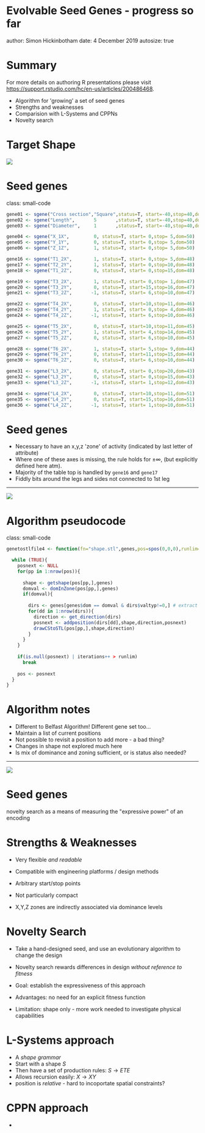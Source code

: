 <style>
.footer {
    color: black;
    background: #E8E8E8;
    position: fixed;
    top: 90%;
    text-align:center;
    width:2000px
}
</style>
<style>
.small-code pre code {
  font-size: 0.8em;
}
</style>


Evolvable Seed Genes - progress so far
========================================================
author: Simon Hickinbotham 
date: 4 December 2019
autosize: true

Summary
========================================================

For more details on authoring R presentations please visit <https://support.rstudio.com/hc/en-us/articles/200486468>.

- Algorithm for 'growing' a set of seed genes
- Strengths and weaknesses
- Comparision with L-Systems and CPPNs
- Novelty search

Target Shape
========================================================
![](blender_table.png)



Seed genes
========================================================
class: small-code

```r
gene01 <- sgene("Cross section","Square",status=T, start=-40,stop=40,dom=1)
gene02 <- sgene("Length",       5       ,status=T, start=-40,stop=40,dom=1)
gene03 <- sgene("Diameter",     1       ,status=T, start=-40,stop=40,dom=0)

gene04 <- sgene("X_1X",         0, status=T, start= 0,stop= 5,dom=50)
gene05 <- sgene("Y_1Y",         0, status=T, start= 0,stop= 5,dom=50)
gene06 <- sgene("Z_1Z",         1, status=T, start= 0,stop= 5,dom=50)

gene16 <- sgene("T1_2X",        1, status=T, start= 0,stop= 5,dom=48)
gene17 <- sgene("T2_2Y",        1, status=T, start= 0,stop=10,dom=48)
gene18 <- sgene("T1_2Z",        0, status=T, start= 0,stop=15,dom=48)

gene19 <- sgene("T3_2X",        1, status=T, start= 0,stop= 1,dom=47)
gene20 <- sgene("T3_2Y",        0, status=T, start=15,stop=16,dom=47)
gene21 <- sgene("T3_2Z",       -1, status=T, start= 6,stop=10,dom=47)

gene22 <- sgene("T4_2X",        0, status=T, start=10,stop=11,dom=46)
gene23 <- sgene("T4_2Y",        1, status=T, start= 0,stop= 4,dom=46)
gene24 <- sgene("T4_2Z",       -1, status=T, start= 6,stop=10,dom=46)

gene25 <- sgene("T5_2X",        0, status=T, start=10,stop=11,dom=45)
gene26 <- sgene("T5_2Y",        1, status=T, start= 4,stop=14,dom=45)
gene27 <- sgene("T5_2Z",        0, status=T, start= 6,stop=10,dom=45)

gene28 <- sgene("T6_2X",        1, status=T, start= 5,stop= 9,dom=44)
gene29 <- sgene("T6_2Y",        0, status=T, start=11,stop=15,dom=44)
gene30 <- sgene("T6_2Z",        0, status=T, start= 6,stop=10,dom=44)

gene31 <- sgene("L3_2X",        0, status=T, start= 0,stop=20,dom=43)
gene32 <- sgene("L3_2Y",        0, status=T, start= 0,stop=15,dom=43)
gene33 <- sgene("L3_2Z",       -1, status=T, start= 1,stop=12,dom=43)

gene34 <- sgene("L4_2X",        0, status=T, start=10,stop=11,dom=51)
gene35 <- sgene("L4_2Y",        0, status=T, start=15,stop=16,dom=51)
gene36 <- sgene("L4_2Z",       -1, status=T, start= 1,stop=10,dom=51)
```


Seed genes
========================================================

- Necessary to have an x,y,z 'zone' of activity (indicated by last letter of attribute)
- Where one of these axes is missing, the rule holds for $\pm \infty$, (but explicitly defined here atm).
- Majority of the table top is handled by `gene16` and `gene17`
- Fiddly bits around the legs and sides not connected to 1st leg

***

![](blender_table.png)



Algorithm pseudocode
========================================================
class: small-code

```r
genetostlfile4 <- function(fn="shape.stl",genes,pos=spos(0,0,0),runlim=1000){

  while (TRUE){
    posnext <- NULL
    for(pp in 1:nrow(pos)){
      
      shape <- getshape(pos[pp,],genes)
      domval <- domInZone(pos[pp,],genes)
      if(domval){
        
        dirs <- genes[genes$dom == domval & dirs$valtyp!=0,] # extract domlevel
        for(dd in 1:nrow(dirs)){
          direction <- get_direction(dirs)
          posnext <- addposition(dirs[dd],shape,direction,posnext)
          drawCStoSTL(pos[pp,],shape,direction)
        }
      }
    }
    
    if(is.null(posnext) | iterations++ > runlim)      
      break
    
    pos <- posnext
  }
}
```


Algorithm notes
========================================================

- Different to Belfast Algorithm! Different gene set too...
- Maintain a list of current positions
- Not possible to revisit a position to add more - a bad thing? 
- Changes in shape not explored much here
- Is mix of dominance and zoning sufficient, or is status also needed? 

***

![](blender_table.png)




Seed genes
========================================================


novelty search as a means of measuring the "expressive power" of an encoding



Strengths & Weaknesses
========================================================

- Very flexible *and readable*
- Compatible with engineering platforms / design methods

- Arbitrary start/stop points
- Not particularly compact
- X,Y,Z zones are indirectly associated via dominance levels


Novelty Search
=======

- Take a hand-designed seed, and use an evolutionary algorithm to change the design
- Novelty search rewards differences in design *without reference to fitness*
- Goal: establish the expressiveness of this approach

- Advantages: no need for an explicit fitness function
- Limitation: shape only - more work needed to investigate physical capabilities






L-Systems approach
===

- A *shape grammar*
- Start with a shape $S$
- Then have a set of production rules: $S \rightarrow ETE$
- Allows recursion easily: $X \rightarrow XY$
- position is *relative* - hard to incoportate spatial constraints? 




CPPN approach
====

- 














